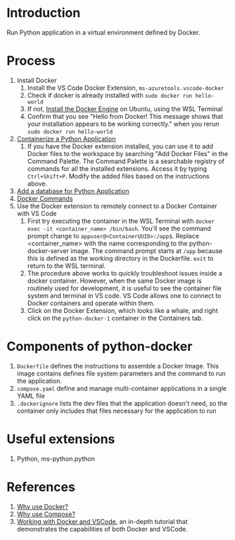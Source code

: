 # Introduction 

Run Python application in a virtual environment defined by Docker. 

# Process 
1. Install Docker
    1. Install the VS Code Docker Extension, `ms-azuretools.vscode-docker`
    2. Check if docker is already installed with `sudo docker run hello-world`
    3. If not, [Install the Docker Engine](https://docs.docker.com/engine/install/ubuntu/) on Ubuntu, using the WSL Terminal
    4. Confirm that you see "Hello from Docker! This message shows that your installation appears to be working correctly." when you rerun `sudo docker run hello-world`
2. [Containerize a Python Application](https://docs.docker.com/language/python/containerize/)
    1. If you have the Docker extension installed, you can use it to add Docker files to the workspace by searching "Add Docker Files" in the Command Palette. The Command Palette is a searchable registry of commands for all the installed extensions. Access it by typing `Ctrl+Shift+P`. Modify the added files based on the instructions above. 
3. [Add a database for Python Application](https://docs.docker.com/language/python/containerize/)
4. [Docker Commands](https://docs.docker.com/get-started/docker_cheatsheet.pdf)
5. Use the Docker extension to remotely connect to a Docker Container with VS Code 
    1. First try executing the container in the WSL Terminal with `docker exec -it <container_name> /bin/bash`. You'll see the command prompt change to `appuser@<ContainerUUID>:/app$`. Replace <container_name> with the name corresponding to the python-docker-server image. The command prompt starts at `/app` because this is defined as the working directory in the Dockerfile. `exit` to return to the WSL terminal.
    2. The procedure above works to quickly troubleshoot issues inside a docker container. However, when the same Docker image is routinely used for development, it is useful to see the container file system and terminal in VS code. VS Code allows one to connect to Docker containers and operate within them. 
    3. Click on the Docker Extension, which looks like a whale, and right click on the `python-docker-1` container in the Containers tab. 


# Components of python-docker
1. `Dockerfile` defines the instructions to assemble a Docker Image. This image contains defines file system parameters and the command to run the application. 
2. `compose.yaml` define and manage multi-container applications in a single YAML file
3. `.dockerignore` lists the dev files that the application doesn't need, so the container only includes that files necessary for the application to run

# Useful extensions 
1. Python, ms-python.python


# References 
1. [Why use Docker?](https://docs.docker.com/guides/docker-overview/)
2. [Why use Compose?](https://docs.docker.com/compose/intro/features-uses/)
3. [Working with Docker and VSCode](https://www.youtube.com/watch?v=wUUmRbXiIOo&t=1058s), an in-depth tutorial that demonstrates the capabilities of both Docker and VSCode.